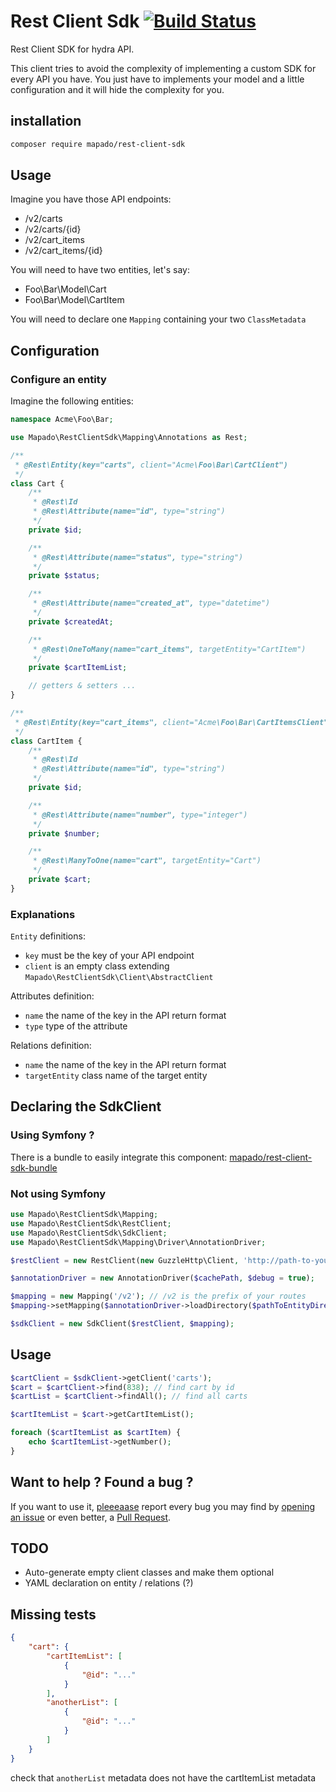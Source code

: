 # Rest Client Sdk [![Build Status](https://travis-ci.org/mapado/rest-client-sdk.svg?branch=v0.7.0)](https://travis-ci.org/mapado/rest-client-sdk)
Rest Client SDK for hydra API.

This client tries to avoid the complexity of implementing a custom SDK for every API you have.
You just have to implements your model and a little configuration and it will hide the complexity for you.

## installation
```sh
composer require mapado/rest-client-sdk
```

## Usage
Imagine you have those API endpoints:
  * /v2/carts
  * /v2/carts/{id}
  * /v2/cart\_items
  * /v2/cart\_items/{id}

You will need to have two entities, let's say:
  * Foo\Bar\Model\Cart
  * Foo\Bar\Model\CartItem

You will need to declare one `Mapping` containing your two `ClassMetadata`

## Configuration
### Configure an entity
Imagine the following entities:
```php
namespace Acme\Foo\Bar;

use Mapado\RestClientSdk\Mapping\Annotations as Rest;

/**
 * @Rest\Entity(key="carts", client="Acme\Foo\Bar\CartClient")
 */
class Cart {
    /**
     * @Rest\Id
     * @Rest\Attribute(name="id", type="string")
     */
    private $id;

    /**
     * @Rest\Attribute(name="status", type="string")
     */
    private $status;

    /**
     * @Rest\Attribute(name="created_at", type="datetime")
     */
    private $createdAt;

    /**
     * @Rest\OneToMany(name="cart_items", targetEntity="CartItem")
     */
    private $cartItemList;

    // getters & setters ...
}

/**
 * @Rest\Entity(key="cart_items", client="Acme\Foo\Bar\CartItemsClient")
 */
class CartItem {
    /**
     * @Rest\Id
     * @Rest\Attribute(name="id", type="string")
     */
    private $id;

    /**
     * @Rest\Attribute(name="number", type="integer")
     */
    private $number;

    /**
     * @Rest\ManyToOne(name="cart", targetEntity="Cart")
     */
    private $cart;
}
```

### Explanations
`Entity` definitions:
  * `key` must be the key of your API endpoint
  * `client` is an empty class extending `Mapado\RestClientSdk\Client\AbstractClient`

Attributes definition:
  * `name` the name of the key in the API return format
  * `type` type of the attribute

Relations definition:
  * `name` the name of the key in the API return format
  * `targetEntity` class name of the target entity

## Declaring the SdkClient
### Using Symfony ?
There is a bundle to easily integrate this component: [mapado/rest-client-sdk-bundle](https://github.com/mapado/rest-client-sdk-bundle)

### Not using Symfony
```php
use Mapado\RestClientSdk\Mapping;
use Mapado\RestClientSdk\RestClient;
use Mapado\RestClientSdk\SdkClient;
use Mapado\RestClientSdk\Mapping\Driver\AnnotationDriver;

$restClient = new RestClient(new GuzzleHttp\Client, 'http://path-to-your-api.root');

$annotationDriver = new AnnotationDriver($cachePath, $debug = true);

$mapping = new Mapping('/v2'); // /v2 is the prefix of your routes
$mapping->setMapping($annotationDriver->loadDirectory($pathToEntityDirectory));

$sdkClient = new SdkClient($restClient, $mapping);
```

## Usage
```php
$cartClient = $sdkClient->getClient('carts');
$cart = $cartClient->find(838); // find cart by id
$cartList = $cartClient->findAll(); // find all carts

$cartItemList = $cart->getCartItemList();

foreach ($cartItemList as $cartItem) {
    echo $cartItemList->getNumber();
}
```

## Want to help ? Found a bug ?
If you want to use it, [pleeeaase](https://s-media-cache-ak0.pinimg.com/736x/4e/94/1c/4e941cc9fea61425f21ed18ebc86d0d7.jpg) report every bug you may find by [opening an issue](https://github.com/mapado/rest-client-sdk/issues/new) or even better, a [Pull Request](https://github.com/mapado/rest-client-sdk/compare).

## TODO
  * Auto-generate empty client classes and make them optional
  * YAML declaration on entity / relations (?)


## Missing tests
```json
{
    "cart": {
        "cartItemList": [
            {
                "@id": "..."
            }
        ],
        "anotherList": [
            {
                "@id": "..."
            }
        ]
    }
}
```

check that `anotherList` metadata does not have the cartItemList metadata
